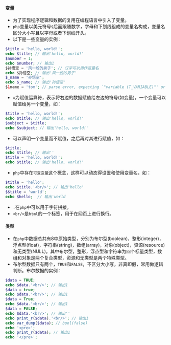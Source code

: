 #### 变量
* 为了实现程序逻辑和数据的复用在编程语言中引入了变量。
* `php`变量以美元符号`$`后面跟随数字，字母和下划线组成的变量名构成，变量名区分大小写且以字母或者下划线开头。
* 以下是一些变量的实例：
```php
$title = 'hello, world!';
echo $title; // 输出'hello, world!'
$number = 1;
echo $number; // 输出1
$孙悟空 = '风一般的男子'; // 汉字可以用作变量名
echo $孙悟空; // 输出'风一般的男子'
$_name = '孙悟空';
echo $_name; // 输出'孙悟空'
$1name = 'tom'; // parse error, expecting `"variable (T_VARIABLE)"' or `'$''
```
* `=`为赋值运算符，表示将右边的数据赋值给左边的符号(如变量)，一个变量可以赋值给另一个变量，如：
```php
$title = 'hello, world!';
echo $title; // 输出'hello, world!'
$subject = $title;
echo $subject; // 输出'hello, world!'
```
* 可以声明一个变量而不赋值，之后再对其进行赋值，如：
```php
$title;
echo $title; // 输出''
$title = 'hello, world!';
echo $title; // 输出'hello, world!'
```
* `php`中存在`可变变量`这个概念，这样可以动态得设置和使用变量名，如：
```php
$title = 'hello';
echo $title.'<br/>'; // 输出'hello'
$$title = 'world';
echo $hello;  // 输出'world
```
* `.`在`php`中可以用于字符拼接。
* `<br/>`是`html`的一个标签，用于在网页上进行换行。

#### 类型
* 在`php`中数据总共有8中原始类型，分别为布尔型(boolean)，整形(integer)，浮点型(float)，字符串(string)，数组(array)，对象(object)，资源(resource)和无类型(NULL)。其中布尔型，整形，浮点型和字符串为四个标量类型，数组和对象是两个复合类型，资源和无类型是两个特殊类型。
* 布尔型数据只有两个，`TRUE`和`FALSE`，不区分大小写，非真即假，常用做逻辑判断。布尔数据的实例：
```php
$data = TRUE;
echo $data.'<br/>'; // 输出1
$data = true;
echo $data.'<br/>'; // 输出1
$data = True;
echo $data.'<br/>'; // 输出1
$data = FALSE;
echo $data.'<br/>'; // 输出''
echo print_r($data).'<br/>'; // 输出1
echo var_dump($data); // bool(false)
echo '<pre>';
echo print_r($data); // 输出1
echo '</pre>';
```